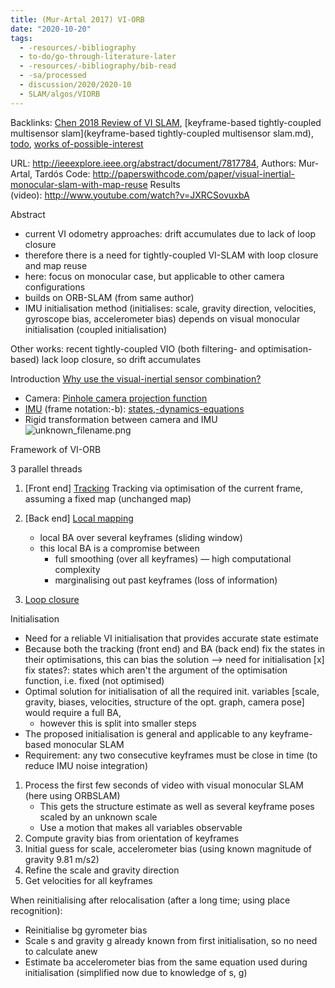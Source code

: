 ```yaml
---
title: (Mur-Artal 2017) VI-ORB
date: "2020-10-20"
tags:
  - -resources/-bibliography
  - to-do/go-through-literature-later
  - -resources/-bibliography/bib-read
  - -sa/processed
  - discussion/2020/2020-10
  - SLAM/algos/VIORB
---
```


Backlinks: [Chen 2018 Review of VI SLAM](chen-2018-review.md), [keyframe-based tightly-coupled multisensor slam](keyframe-based tightly-coupled multisensor slam.md), [todo](todo.md), [works of-possible-interest](works-of-possible-interest.md)

URL: <http://ieeexplore.ieee.org/abstract/document/7817784>,
Authors: Mur-Artal, Tardós
Code: <http://paperswithcode.com/paper/visual-inertial-monocular-slam-with-map-reuse>
Results (video): <http://www.youtube.com/watch?v=JXRCSovuxbA>

Abstract

*   current VI odometry approaches: drift accumulates due to lack of loop closure
*   therefore there is a need for tightly-coupled VI-SLAM with loop closure and map reuse
*   here: focus on monocular case, but applicable to other camera configurations
*   builds on ORB-SLAM (from same author)
*   IMU initialisation method (initialises: scale, gravity direction, velocities, gyroscope bias, accelerometer bias) depends on visual monocular initialisation (coupled initialisation)

Other works: recent tightly-coupled VIO (both filtering- and optimisation-based) lack loop closure, so drift accumulates

Introduction
[Why use the visual-inertial sensor combination?](http://www.evernote.com/shard/s484/nl/217355218/c58f0d77-f8d7-4bd8-b7e3-ae81cdcfa066)

*   Camera: [Pinhole camera projection function](pinhole-camera-projection-function.md)
*   [IMU](imu.md) (frame notation:-b): [states,-dynamics-equations](states,-dynamics-equations.md)
*   Rigid transformation between camera and IMU ![unknown_filename.png](./_resources/[Mur-Artal_2017]_VI-ORB.resources/unknown_filename.png)

Framework of VI-ORB

3 parallel threads

1.  \[Front end\] [Tracking](http://www.evernote.com/shard/s484/nl/217355218/56968e4d-e330-468b-99d6-bf0a0945cc64)
    Tracking via optimisation of the current frame, assuming a fixed map (unchanged map)
    
2.  \[Back end\] [Local mapping](http://www.evernote.com/shard/s484/nl/217355218/ffa53026-7934-4309-951a-dc3e2c29b7c6)
    *   local BA over several keyframes (sliding window)
    *   this local BA is a compromise between
        *   full smoothing (over all keyframes) — high computational complexity
        *   marginalising out past keyframes (loss of information)
3.  [Loop closure](http://www.evernote.com/shard/s484/nl/217355218/ad1c21c2-5886-4b59-9385-e2506d41bedd)

Initialisation

*   Need for a reliable VI initialisation that provides accurate state estimate
*   Because both the tracking (front end) and BA (back end) fix the states in their optimisations, this can bias the solution --> need for initialisation [x] fix states?: states which aren't the argument of the optimisation function, i.e. fixed (not optimised)
*   Optimal solution for initialisation of all the required init. variables \[scale, gravity, biases, velocities, structure of the opt. graph, camera pose\] would require a full BA,
    *   however this is split into smaller steps
*   The proposed initialisation is general and applicable to any keyframe-based monocular SLAM
*   Requirement: any two consecutive keyframes must be close in time (to reduce IMU noise integration)

1.  Process the first few seconds of video with visual monocular SLAM (here using ORBSLAM)
    *   This gets the structure estimate as well as several keyframe poses scaled by an unknown scale
    *   Use a motion that makes all variables observable
2.  Compute gravity bias from orientation of keyframes
3.  Initial guess for scale, accelerometer bias (using known magnitude of gravity 9.81 m/s2)
4.  Refine the scale and gravity direction
5.  Get velocities for all keyframes

When reinitialising after relocalisation (after a long time; using place recognition):

*   Reinitialise bg gyrometer bias
*   Scale s and gravity g already known from first initialisation, so no need to calculate anew
*   Estimate ba accelerometer bias from the same equation used during initialisation (simplified now due to knowledge of s, g)

